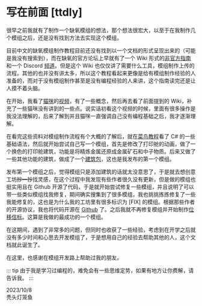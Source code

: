 # 写在前面 [ttdly]

很早之前我就有了制作一个缺氧模组的想法，那个想法很宏大，以至于在我制作几个模组之后，还是没有找到方法去实现这个模组。

目前中文的缺氧模组制作教程目前还没有找到以一个文档的形式呈现出来的（可能是我没有搜索到），而在缺氧的官方论坛上早就有了一个 Wiki 形式的[非官方指南](https://forums.kleientertainment.com/forums/topic/115346-unofficial-modding-guide/)和一个 Discord [频道](https://discord.gg/EBncbX2)。但是这个 Wiki 也仅仅讲了需要什么工具，模组制作上传的流程。其他的也并没有讲太多，所以这个教程看起来更像是给有模组制作经验的人准备的，而对于没有模组制作甚至是没有编程经验的人来讲，这个指南读完还是让人摸不着头脑。

在开始，我看了[猫咪](https://space.bilibili.com/30725645)的[视频](https://www.bilibili.com/video/BV1hN4y1c7Fj)，有了一些概念，然后再去看了前面提到的 Wiki，补充了一些猫咪没有讲到的一些点。说实话初看这个视频的时候，里面有很多操作是我没法理解的，后来了解到并且猫咪一直强调自己没有编程基础之后，我才逐渐理解。

在看完这些资料对模组制作流程有个大概的了解后，就在[菜鸟教程](https://www.runoob.com/csharp/csharp-tutorial.html)看了 C# 的一些基础语法，然后就开始尝试自己写一个模组，首先是修改了打印舱的动画，做了一个换色的打印舱建筑，功能是将精炼金属还原成金属矿石和中子物质。后来又做了一些其他功能的建筑，做成了一个[建筑包](https://steamcommunity.com/sharedfiles/filedetails/?id=2995808112)，这也是我发布的第一个模组。

发布第一个模组之后，觉得模组只是添加建筑的话就太没意思了，于是就去想创意工坊~~抄一抄~~找灵感，在这个过程中我发现有些作者很久没有更新，但是做的模组也挺实用且在 Github 开源了代码，于是就开始尝试修复一些模组，并且说明了可以带一些类似模组找我修复，期间确实搜集到了很多模组，我也挑挑拣拣修复了一些我能修复的，这也是为什么我的工坊里有很多标识为 [FIX] 的模组。根据那些作者的开源协议，我也将代码开源在 [Github](https://github.com/ttdly/Fix-ONI-Mods) 了。之后我就不再修复模组并开始制作[位移信标](https://steamcommunity.com/sharedfiles/filedetails/?id=3007505281)。这算是我做的最成功的一个模组。

在这期间，遇到了非常多的问题，但同时也收获了一些经验，考虑到在开学之后就没有多少时间和心思去开发模组了，于是想用自己的经验去帮助其他的人，这个文档就此诞生了。

<!-- TODO -->

在这里，也感谢在模组开发路上帮助过我的朋友。

::: tip
由于我是学习过编程的，难免会有一些思维定势，如果有地方让你费解，请告诉我。
:::

2023/10/8  
秃头灯笼鱼